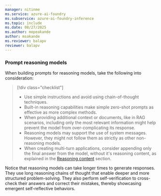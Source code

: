 ```yaml
---
manager: nitinme
ms.service: azure-ai-foundry
ms.subservice: azure-ai-foundry-inference
ms.topic: include
ms.date: 08/27/2025
ms.author: mopeakande
author: msakande
ms.reviewer: balapv
reviewer: balapv
---
```


### Prompt reasoning models

When building prompts for reasoning models, take the following into consideration:

> [!div class="checklist"]
> * Use simple instructions and avoid using chain-of-thought techniques.
> * Built-in reasoning capabilities make simple zero-shot prompts as effective as more complex methods. 
> * When providing additional context or documents, like in RAG scenarios, including only the most relevant information might help prevent the model from over-complicating its response.
> * Reasoning models may support the use of system messages. However, they might not follow them as strictly as other non-reasoning models.
> * When creating multi-turn applications, consider appending only the final answer from the model, without it's reasoning content, as explained in the [Reasoning content](#reasoning-content) section.

Notice that reasoning models can take longer times to generate responses. They use long reasoning chains of thought that enable deeper and more structured problem-solving. They also perform self-verification to cross-check their answers and correct their mistakes, thereby showcasing emergent self-reflective behaviors.